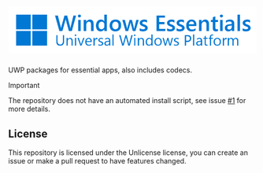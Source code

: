 ![Windows Essentials](docs/logo.png)
===
UWP packages for essential apps, also includes codecs.

> [!IMPORTANT]
> The repository does not have an automated install script, see issue [#1](https://github.com/borfei/windows-essentials-uwp/issues/1) for more details.

## License
This repository is licensed under the Unlicense license, you can create an issue or make a pull request to have features changed. 
